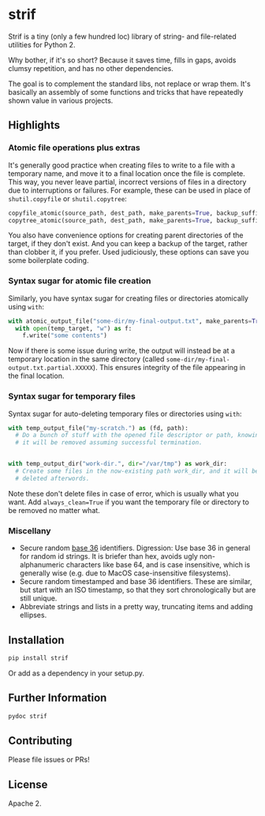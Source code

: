 # strif

Strif is a tiny (only a few hundred loc) library of string- and file-related utilities for Python 2.

Why bother, if it's so short?
Because it saves time, fills in gaps, avoids clumsy repetition, and has
no other dependencies.

The goal is to complement the standard libs, not replace or wrap them.
It's basically an assembly of some functions and tricks that have repeatedly
shown value in various projects.

## Highlights

### Atomic file operations plus extras

It's generally good practice when creating files to write to a file with a
temporary name, and move it to a final location once the file is complete.
This way, you never leave partial, incorrect versions of files in a directory
due to interruptions or failures. For example, these can be used in place of
`shutil.copyfile` or `shutil.copytree`:

```python
copyfile_atomic(source_path, dest_path, make_parents=True, backup_suffix=None)
copytree_atomic(source_path, dest_path, make_parents=True, backup_suffix=None, symlinks=False)
```

You also have convenience options for creating parent directories of the
target, if they don't exist. And you can keep a backup of the target, rather
than clobber it, if you prefer. Used judiciously, these options can save you some
boilerplate coding.

### Syntax sugar for atomic file creation

Similarly, you have syntax sugar for creating files or directories atomically using `with`:

```python
with atomic_output_file("some-dir/my-final-output.txt", make_parents=True) as temp_target:
  with open(temp_target, "w") as f:
    f.write("some contents")
```

Now if there is some issue during write, the output will instead be at a
temporary location in the same directory (called `some-dir/my-final-output.txt.partial.XXXXX`).
This ensures integrity of the file appearing in the final location.

### Syntax sugar for temporary files

Syntax sugar for auto-deleting temporary files or directories using `with`:

```python
with temp_output_file("my-scratch.") as (fd, path):
  # Do a bunch of stuff with the opened file descriptor or path, knowing
  # it will be removed assuming successful termination.


with temp_output_dir("work-dir.", dir="/var/tmp") as work_dir:
  # Create some files in the now-existing path work_dir, and it will be
  # deleted afterwords.
```

Note these don't delete files in case of error, which is usually what you want.
Add `always_clean=True` if you want the temporary file or directory to be removed
no matter what.

### Miscellany

- Secure random [base 36](https://en.wikipedia.org/wiki/Base36) identifiers.
  Digression: Use base 36 in general for random id strings. It is briefer than
  hex, avoids ugly non-alphanumeric characters like base 64, and is case insensitive,
  which is generally wise (e.g. due to MacOS case-insensitive filesystems).
- Secure random timestamped and base 36 identifiers. These are similar, but start with
  an ISO timestamp, so that they sort chronologically but are still unique.
- Abbreviate strings and lists in a pretty way, truncating items and adding ellipses.

## Installation

```bash
pip install strif
```

Or add as a dependency in your setup.py.

## Further Information

```bash
pydoc strif
```

## Contributing

Please file issues or PRs!

## License

Apache 2.
